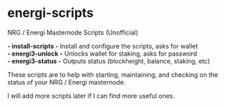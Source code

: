# energi-scripts
NRG / Energi Masternode Scripts (Unofficial)

**- install-scripts -** Install and configure the scripts, asks for wallet<br />
**- energi3-unlock -** Unlocks wallet for staking, asks for password<br />
**- energi3-status -** Outputs status (blockheight, balance, staking, etc)<br />

These scripts are to help with starting, maintaining, and checking on the status of your NRG / Energi masternode.

I will add more scripts later if I can find more useful ones.
